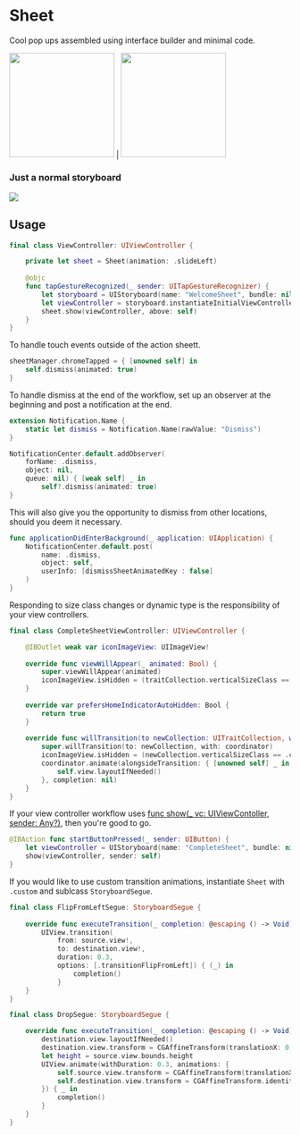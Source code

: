 # Sheet

Cool pop ups assembled using interface builder and minimal code.

<img src="https://user-images.githubusercontent.com/64097812/112761116-83705700-8ff1-11eb-9b50-a698b0a601cf.gif" width="187.5"/> | <img src="https://user-images.githubusercontent.com/64097812/113262152-34177880-92c8-11eb-9928-d394451e8f2e.gif" width="187.5"/>

### Just a normal storyboard

![](https://user-images.githubusercontent.com/64097812/113262263-5610fb00-92c8-11eb-982d-29cf94e6ae36.png)

## Usage

```swift
final class ViewController: UIViewController {

    private let sheet = Sheet(animation: .slideLeft)
        
    @objc 
    func tapGestureRecognized(_ sender: UITapGestureRecognizer) {
        let storyboard = UIStoryboard(name: "WelcomeSheet", bundle: nil)
        let viewController = storyboard.instantiateInitialViewController()!
        sheet.show(viewController, above: self)
    }
}
```

To handle touch events outside of the action sheett.

```swift
sheetManager.chromeTapped = { [unowned self] in
    self.dismiss(animated: true)
}
```

To handle dismiss at the end of the workflow, set up an observer at the beginning and post a notification at the end.

```swift
extension Notification.Name {
    static let dismiss = Notification.Name(rawValue: "Dismiss")
}

NotificationCenter.default.addObserver(
    forName: .dismiss, 
    object: nil, 
    queue: nil) { [weak self] _ in
        self?.dismiss(animated: true)
}
```

This will also give you the opportunity to dismiss from other locations, should you deem it necessary.

```swift
func applicationDidEnterBackground(_ application: UIApplication) {
    NotificationCenter.default.post(
        name: .dismiss,
        object: self,
        userInfo: [dismissSheetAnimatedKey : false]
    )
}
```

Responding to size class changes or dynamic type is the responsibility of your view controllers.

```swift
final class CompleteSheetViewController: UIViewController {

    @IBOutlet weak var iconImageView: UIImageView!
    
    override func viewWillAppear(_ animated: Bool) {
        super.viewWillAppear(animated)
        iconImageView.isHidden = (traitCollection.verticalSizeClass == .compact)
    }
    
    override var prefersHomeIndicatorAutoHidden: Bool {
        return true
    }
    
    override func willTransition(to newCollection: UITraitCollection, with coordinator: UIViewControllerTransitionCoordinator) {
        super.willTransition(to: newCollection, with: coordinator)
        iconImageView.isHidden = (newCollection.verticalSizeClass == .compact)
        coordinator.animate(alongsideTransition: { [unowned self] _ in
            self.view.layoutIfNeeded()
        }, completion: nil)
    }
}
```

If your view controller workflow uses [func show(_ vc: UIViewContoller, sender: Any?)](https://developer.apple.com/documentation/uikit/uiviewcontroller/1621377-show), then you're good to go.

```swift
@IBAction func startButtonPressed(_ sender: UIButton) {
    let viewController = UIStoryboard(name: "CompleteSheet", bundle: nil).instantiateInitialViewController()!
    show(viewController, sender: self)
}
```

If you would like to use custom transition animations, instantiate `Sheet` with `.custom` and sublcass `StoryboardSegue`.

```swift
final class FlipFromLeftSegue: StoryboardSegue {
    
    override func executeTransition(_ completion: @escaping () -> Void) {
        UIView.transition(
            from: source.view!,
            to: destination.view!,
            duration: 0.3,
            options: [.transitionFlipFromLeft]) { (_) in
                completion()
            }
    }
}

final class DropSegue: StoryboardSegue {

    override func executeTransition(_ completion: @escaping () -> Void) {
        destination.view.layoutIfNeeded()
        destination.view.transform = CGAffineTransform(translationX: 0, y: destination.view.bounds.height)
        let height = source.view.bounds.height
        UIView.animate(withDuration: 0.3, animations: {
            self.source.view.transform = CGAffineTransform(translationX: 0, y: height)
            self.destination.view.transform = CGAffineTransform.identity
        }) { _ in
            completion()
        }
    }
}
```
